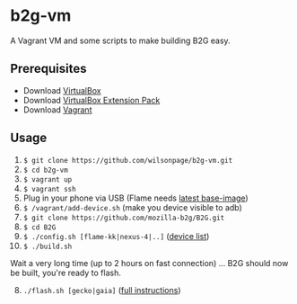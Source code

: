 # b2g-vm

A Vagrant VM and some scripts to make building B2G easy.

## Prerequisites

- Download [VirtualBox](https://www.virtualbox.org/wiki/Downloads)
- Download [VirtualBox Extension Pack](https://www.virtualbox.org/wiki/Downloads)
- Download [Vagrant](https://www.vagrantup.com/)

## Usage

1. `$ git clone https://github.com/wilsonpage/b2g-vm.git`
2. `$ cd b2g-vm`
3. `$ vagrant up`
4. `$ vagrant ssh`
5. Plug in your phone via USB (Flame needs [latest base-image](https://developer.mozilla.org/en-US/Firefox_OS/Phone_guide/Flame/Updating_your_Flame))
6. `$ /vagrant/add-device.sh` (make you device visible to adb)
7. `$ git clone https://github.com/mozilla-b2g/B2G.git`
8. `$ cd B2G`
9. `$ ./config.sh [flame-kk|nexus-4|..]` ([device list](https://developer.mozilla.org/en-US/Firefox_OS/Preparing_for_your_first_B2G_build#Clone_B2G_repository))
6. `$ ./build.sh`

Wait a very long time (up to 2 hours on fast connection) ... B2G should now be built, you're ready to flash.

8. `./flash.sh [gecko|gaia]` ([full instructions](https://developer.mozilla.org/en-US/Firefox_OS/Installing_on_a_mobile_device#Flashing_your_phone))

